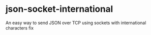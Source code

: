 # json-socket-international
An easy way to send JSON over TCP using sockets with international characters fix

